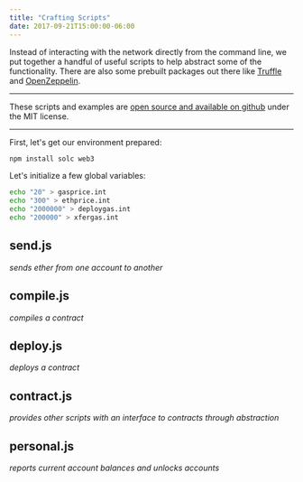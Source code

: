 ```yaml
---
title: "Crafting Scripts"
date: 2017-09-21T15:00:00-06:00
---
```

Instead of interacting with the network directly from the command line, we put together a handful of useful scripts to help abstract some of the functionality. There are also some prebuilt packages out there like <a href="http://truffleframework.com/" target="_blank">Truffle</a> and <a href="https://openzeppelin.org/" target="_blank">OpenZeppelin</a>.

---------------------------------------------------

These scripts and examples are <a href="https://github.com/austintgriffith/concurrence.io" target="_blank">open source and available on github</a> under the MIT license.

---------------------------------------------------


First, let's get our environment prepared:

```bash
npm install solc web3
```

Let's initialize a few global variables:
```bash
echo "20" > gasprice.int
echo "300" > ethprice.int
echo "2000000" > deploygas.int
echo "200000" > xfergas.int
```

send.js
------------------
*sends ether from one account to another*

<!--RQC CODE javascript send.js -->

compile.js
------------------
*compiles a contract*

<!--RQC CODE javascript compile.js -->

deploy.js
------------------
*deploys a contract*

<!--RQC CODE javascript deploy.js -->

contract.js
------------------
*provides other scripts with an interface to contracts through abstraction*

<!--RQC CODE javascript contract.js -->

personal.js
------------------
*reports current account balances and unlocks accounts*

<!--RQC CODE javascript personal.js -->
